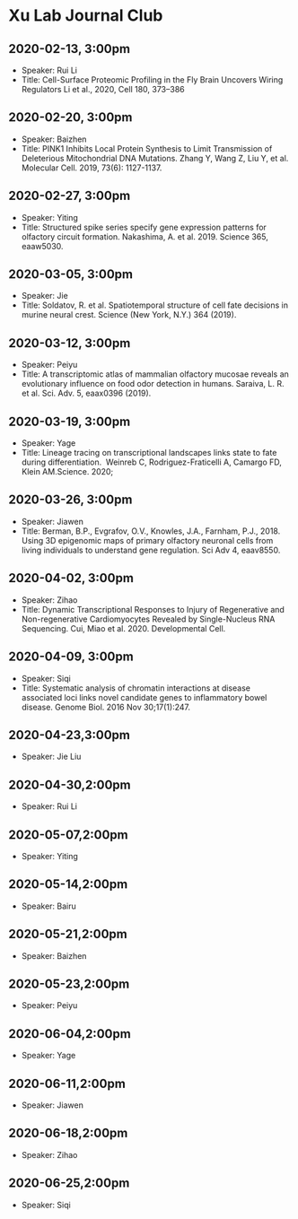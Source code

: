 # Xu Lab Journal Club 

## 2020-02-13, 3:00pm
* Speaker: Rui Li
* Title: Cell-Surface Proteomic Profiling in the Fly Brain Uncovers Wiring Regulators 
  Li et al., 2020, Cell 180, 373–386

## 2020-02-20, 3:00pm
* Speaker: Baizhen 
* Title: PINK1 Inhibits Local Protein Synthesis to Limit Transmission of Deleterious Mitochondrial DNA Mutations. 
  Zhang Y, Wang Z, Liu Y, et al. Molecular Cell. 2019, 73(6): 1127-1137.

## 2020-02-27, 3:00pm
* Speaker: Yiting 
* Title: Structured spike series specify gene expression patterns for olfactory circuit formation. Nakashima, A. et al. 2019. Science 365, eaaw5030.

## 2020-03-05, 3:00pm
* Speaker: Jie 
* Title: Soldatov, R. et al. Spatiotemporal structure of cell fate decisions in murine neural crest. Science (New York, N.Y.) 364 (2019).

## 2020-03-12, 3:00pm
* Speaker: Peiyu 
* Title:  A transcriptomic atlas of mammalian olfactory mucosae reveals an evolutionary influence on food odor detection in humans.
  Saraiva, L. R. et al. Sci. Adv. 5, eaax0396 (2019).
  
## 2020-03-19, 3:00pm
* Speaker: Yage 
* Title:  Lineage tracing on transcriptional landscapes links state to fate during differentiation. 
  Weinreb C, Rodriguez-Fraticelli A, Camargo FD, Klein AM.Science. 2020;

## 2020-03-26, 3:00pm
* Speaker: Jiawen 
* Title: Berman, B.P., Evgrafov, O.V., Knowles, J.A., Farnham, P.J., 2018. Using 3D epigenomic maps of primary olfactory neuronal cells from living individuals to understand gene regulation. Sci Adv 4, eaav8550.

## 2020-04-02, 3:00pm
* Speaker: Zihao 
* Title: Dynamic Transcriptional Responses to Injury of Regenerative and Non-regenerative Cardiomyocytes Revealed by Single-Nucleus RNA Sequencing. Cui, Miao et al. 2020. Developmental Cell.

## 2020-04-09, 3:00pm
* Speaker: Siqi 
* Title: Systematic analysis of chromatin interactions at disease associated loci links novel candidate genes to inflammatory bowel disease. Genome Biol. 2016 Nov 30;17(1):247.


## 2020-04-23,3:00pm
* Speaker: Jie Liu

## 2020-04-30,2:00pm
* Speaker: Rui Li

## 2020-05-07,2:00pm
* Speaker: Yiting

## 2020-05-14,2:00pm
* Speaker: Bairu

## 2020-05-21,2:00pm
* Speaker: Baizhen 

## 2020-05-23,2:00pm
* Speaker: Peiyu 

## 2020-06-04,2:00pm
* Speaker: Yage 

## 2020-06-11,2:00pm
* Speaker: Jiawen 

## 2020-06-18,2:00pm
* Speaker: Zihao 

## 2020-06-25,2:00pm
* Speaker: Siqi 




